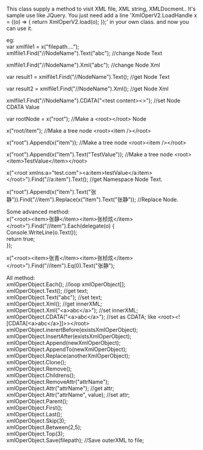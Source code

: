 This class supply a method to visit XML file, XML string, XMLDocment..
It's sample use like JQuery.
You just need add a line 'XmlOperV2.LoadHandle x = ((o) =&gt; { return XmlOperV2.load(o); });' in your own class.
and now you can use it.

eg:<br>
var xmlfile1 = x("filepath....");<br>
xmlfile1.Find("//NodeName").Text("abc");    //change Node Text<br>

xmlfile1.Find("//NodeName").Xml("abc");     //change Node Xml<br>

var result1 = xmlfile1.Find("//NodeName").Text(); //get Node Text<br>

var result2 = xmlfile1.Find("//NodeName").Xml();  //get Node Xml<br>

xmlfile1.Find("//NodeName").CDATA("&lt;test content&gt;&lt;&gt;");  //set Node CDATA Value<br>
  
  var rootNode = x("root");   //Make a &lt;root&gt;&lt;/root&gt; Node<br>
  
  x("root/item");             //Make a tree node &lt;root&gt;&lt;item /&gt;&lt;/root&gt;<br>
  
  x("root").Append(x("item")); //Make a tree node &lt;root&gt;&lt;item /&gt;&lt;/root&gt;<br>
  
  x("root").Append(x("item").Text("TestValue")); //Make a tree node &lt;root&gt;&lt;item&gt;TestValue&lt;/item&gt;&lt;/root&gt;<br>
  
  x("&lt;root xmlns:a=\"test.com\"&gt;&lt;a:item&gt;testValue&lt;/a:item&gt;&lt;/root&gt;").Find("//a:item").Text();  //get Namespace Node Text.<br>
  
  x("root").Append(x("item").Text("张静")).Find("//item").Replace(x("Item").Text("张静"));  //Replace Node.<br>
  
  
Some advanced method:<br>
x("&lt;root&gt;&lt;item&gt;张静&lt;/item&gt;&lt;item&gt;张桢炫&lt;/item&gt;&lt;/root&gt;").Find("//item").Each(delegate(o) {<br>
  Console.WriteLine(o.Text());<br>
  return true;<br>
});<br>

x("&lt;root&gt;&lt;item&gt;张青&lt;/item&gt;&lt;item&gt;张桢炫&lt;/item&gt;&lt;/root&gt;").Find("//item").Eq(0).Text("张静");<br>

All method:<br />
xmlOperObject.Each();   //loop xmlOperObject[];<br />
xmlOperObject.Text();  //get text;<br />
xmlOperObject.Text("abc"); //set text;<br />
xmlOperObject.Xml();   //get innerXML;<br />
xmlOperObject.Xml("&lt;a&gt;abc&lt;/a&gt;");   //set innerXML;<br />
xmlOperObject.CDATA("&lt;a&gt;abc&lt;/a&gt;");  //set as CDATA; like &lt;root&gt;&lt;![CDATA[&lt;a&gt;abc&lt;/a&gt;]]&gt;&gt;&lt;/root&gt;<br />
xmlOperObject.inerertBefore(existsXmlOperObject);<br />
xmlOperObject.InsertAfter(existsXmlOperObject);<br />
xmlOperObject.Append(newXmlOperObject);<br />
xmlOperObject.AppendTo(newXmlOperObject);<br />
xmlOperObject.Replace(anotherXmlOperObject);  <br />
xmlOperObject.Clone();<br />
xmlOperObject.Remove();<br />
xmlOperObject.Childrens();<br />
xmlOperObject.RemoveAttr("attrName");<br />
xmlOperObject.Attr("attrName");  //get attr;<br />
xmlOperObject.Attr("attrName", value);  //set attr;<br />
xmlOperObject.Parent();<br />
xmlOperObject.First();<br />
xmlOperObject.Last();<br />
xmlOperObject.Skip(3);<br />
xmlOperObject.Between(2,5);<br />
xmlOperObject.Top(3);<br />
xmlOperObject.Save(filepath); //Save outerXML to file;
